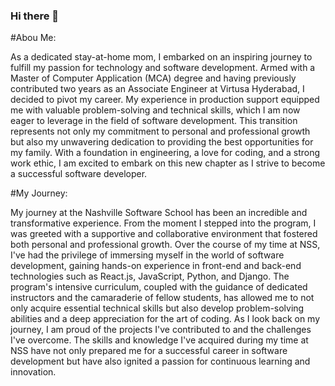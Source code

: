 ### Hi there 👋

#Abou Me:

As a dedicated stay-at-home mom, I embarked on an inspiring journey to fulfill my passion for technology and software development. Armed with a Master of Computer Application (MCA) degree and having previously contributed two years as an Associate Engineer at Virtusa Hyderabad, I decided to pivot my career. My experience in production support equipped me with valuable problem-solving and technical skills, which I am now eager to leverage in the field of software development. This transition represents not only my commitment to personal and professional growth but also my unwavering dedication to providing the best opportunities for my family. With a foundation in engineering, a love for coding, and a strong work ethic, I am excited to embark on this new chapter as I strive to become a successful software developer.

#My Journey:

My journey at the Nashville Software School has been an incredible and transformative experience. From the moment I stepped into the program, I was greeted with a supportive and collaborative environment that fostered both personal and professional growth. Over the course of my time at NSS, I've had the privilege of immersing myself in the world of software development, gaining hands-on experience in front-end and back-end technologies such as React.js, JavaScript, Python, and Django. The program's intensive curriculum, coupled with the guidance of dedicated instructors and the camaraderie of fellow students, has allowed me to not only acquire essential technical skills but also develop problem-solving abilities and a deep appreciation for the art of coding. As I look back on my journey, I am proud of the projects I've contributed to and the challenges I've overcome. The skills and knowledge I've acquired during my time at NSS have not only prepared me for a successful career in software development but have also ignited a passion for continuous learning and innovation.

